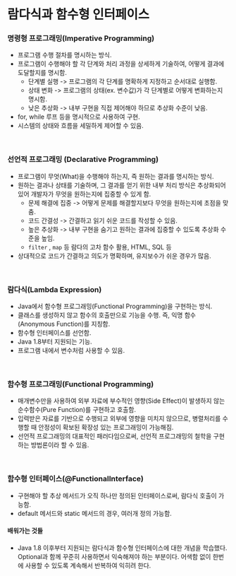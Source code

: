 # 람다식과 함수형 인터페이스

### 명령형 프로그래밍(Imperative Programming)

- 프로그램 수행 절차를 명시하는 방식.
- 프로그램이 수행해야 할 각 단계와 처리 과정을 상세하게 기술하여, 어떻게 결과에 도달할지를 명시함.
  - 단계별 실행 -> 프로그램의 각 단계를 명확하게 지정하고 순서대로 실행함.
  - 상태 변화 -> 프로그램의 상태(ex. 변수값)가 각 단계별로 어떻게 변화하는지 명시함.
  - 낮은 추상화 -> 내부 구현을 직접 제어해야 하므로 추상화 수준이 낮음.
- for, while 루프 등을 명시적으로 사용하여 구현.
- 시스템의 상태와 흐름을 세밀하게 제어할 수 있음.

<br>

### 선언적 프로그래밍 (Declarative Programming)

- 프로그램이 무엇(What)을 수행해야 하는지, 즉 원하는 결과를 명시하는 방식.
- 원하는 결과나 상태를 기술하며, 그 결과를 얻기 위한 내부 처리 방식은 추상화되어 있어 개발자가 무엇을 원하는지에 집중할 수 있게 함.
  - 문제 해결에 집중 -> 어떻게 문제를 해결할지보다 무엇을 원하는지에 초점을 맞춤.
  - 코드 간결성 -> 간결하고 읽기 쉬운 코드를 작성할 수 있음.
  - 높은 추상화 -> 내부 구현을 숨기고 원하는 결과에 집중할 수 있도록 추상화 수준을 높임.
  - `filter` , `map` 등 람다의 고차 함수 활용, HTML, SQL 등
- 상대적으로 코드가 간결하고 의도가 명확하며, 유지보수가 쉬운 경우가 많음.

<br>

### 람다식(Lambda Expression)

- Java에서 함수형 프로그래밍(Functional Programming)을 구현하는 방식.
- 클래스를 생성하지 않고 함수의 호출만으로 기능을 수행. 즉, 익명 함수(Anonymous Function)를 지칭함.
- 함수형 인터페이스를 선언함.
- Java 1.8부터 지원되는 기능.
- 프로그램 내에서 변수처럼 사용할 수 있음.

<br>

### 함수형 프로그래밍(Functional Programming)

- 매개변수만을 사용하여 외부 자료에 부수적인 영향(Side Effect)이 발생하지 않는 순수함수(Pure Function)를 구현하고 호출함.
- 입력받은 자료를 기반으로 수행되고 외부에 영향을 미치지 않으므로, 병렬처리를 수행할 때 안정성이 확보된 확장성 있는 프로그래밍이 가능해짐.
- 선언적 프로그래밍의 대표적인 패러다임으로써, 선언적 프로그래밍의 철학을 구현하는 방법론이라 할 수 있음.

<br>

### 함수형 인터페이스(@FunctionalInterface)

- 구현해야 할 추상 메서드가 오직 하나만 정의된 인터페이스로써, 람다식 호출이 가능함.
- default 메서드와 static 메서드의 경우, 여러개 정의 가능함.

#### 배워가는 것들

- Java 1.8 이후부터 지원되는 람다식과 함수형 인터페이스에 대한 개념을 학습했다. Optional과 함께 꾸준히 사용하면서 익숙해져야 하는 부분이다. 어색함 없이 한번에 사용할 수 있도록 계속해서 반복하여 익히려 한다.
